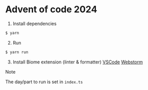 # Advent of code 2024

1. Install dependencies
```bash
$ yarn
```

2. Run
```bash
$ yarn run
```

3. Install Biome extension (linter & formatter)
[VSCode](https://marketplace.visualstudio.com/items?itemName=biomejs.biome)
[Webstorm](https://plugins.jetbrains.com/plugin/22761-biome)

> [!NOTE]
> The day/part to run is set in `index.ts`
